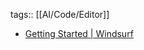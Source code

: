 tags:: [[AI/Code/Editor]]

- [Getting Started | Windsurf](https://docs.codeium.com/windsurf/getting-started)